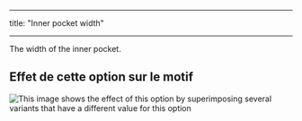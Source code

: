 - - -
title: "Inner pocket width"
- - -

The width of the inner pocket.

## Effet de cette option sur le motif

![This image shows the effect of this option by superimposing several variants that have a different value for this option](jaeger_innerpocketwidth_sample.svg "Effect of this option on the pattern")
